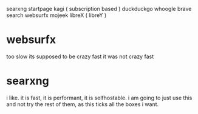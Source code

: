 searxng
startpage
kagi ( subscription based ) 
duckduckgo
whoogle
brave search
websurfx
mojeek
libreX ( libreY ) 


# websurfx
too slow 
its supposed to be crazy fast
it was not crazy fast


# searxng
i like.
it is fast, it is performant, it is selfhostable.
i am going to just use this and not try the rest of them, as this ticks all the boxes i want. 